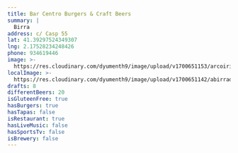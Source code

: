 ```yaml
---
title: Bar Centro Burgers & Craft Beers
summary: |
  Birra
address: c/ Casp 55
lat: 41.39297524349307
lng: 2.17528234248426
phone: 934619446
image: >-
  https://res.cloudinary.com/dyumenth9/image/upload/v1700651153/arcoiris_lkbm9y.jpg
localImage: >-
  https://res.cloudinary.com/dyumenth9/image/upload/v1700651142/abirradero-local_tnkbwy.jpg
drafts: 8
differentBeers: 20
isGluteenFree: true
hasBurgers: true
hasTapas: false
isRestaurant: true
hasLiveMusic: false
hasSportsTv: false
isBrewery: false
---
```



